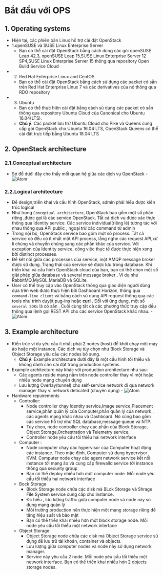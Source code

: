 # Bắt đầu với OPS # 
## 1. Operating systems ## 
- Hiện tại, các phiên bản Linux hỗ trợ cài đặt OpenStack
- 1.openSUSE và SUSE Linux Enterprise Server
  - Bạn có thể cài đặt OpenStack bằng cách dùng các gói openSUSE Leap 42.3, openSUSE Leap 15,SUSE Linux Enterprise Server 12 SP4,SUSE  Linux Enterprise Server 15 thông qua repository Open Build Service Cloud
- 2. Red Hat Enterprise Linux and CentOS
  -  Bạn có thể cài đặt OpenStack bằng cách sử dụng các packet có sẵn trên Red Hat Enterprise Linux 7 và các derivatives của nó thông qua RDO repository
- 3. Ubuntu 
  - Bạn có thể thực hiện cài đặt bằng cách sủ dụng các packet có sẵn thông qua repository Ubuntu Cloud của Canonical cho Ubuntu 16.04(LTS).
   - **Chú ý**: Các packet lưu trữ Ubuntu Cloud cho Pike và Queens cung cấp gói OpenStack cho Ubuntu 16.04 LTS, OpenStack Queens có thể cài đặt trực tiếp bằng Ubuntu 18.04 LTS 
## 2. OpenStack architecture ## 
### 2.1.Conceptual architecture ### 
- Sơ đồ dưới đây cho thấy mối quan hệ giữa các dịch vụ OpenStack
			  - ![Atom](https://i.imgur.com/CLdZ8Vt.png) 
### 2.2.Logical architecture ### 
- Để design,triển khai và cấu hình OpenStack, admin phải hiểu được kiến trúc logical 
- Như trong `Conceptual architecture`, OpenStack bao gồm một số phần riêng ,được gọi là các service OpenStack. Tất cả dịch vụ được xác thực thông qua Identity service. Các service individual(riêng lẻ) tương tác với nhau thông qua API public , ngoại trừ các command từ admin 
- Trong nội bộ, OpenStack service bao gồm một số process. Tất cả service có đều có ít nhất một API process, lắng nghe các request API,xử lí chúng và chuyển chúng sang các phần khác của service. Với exception của Identity service, công việc thực tế được thực hiện xong bởi distinct processes.
- Để kết nối giữa các processes của service, một AMQP message broker được sử dụng. Trạng thái của service sẽ được lưu trong database. Khi triển khai và cấu hình OpenStack cloud của bạn, bạn có thể chọn một số giải pháp giữa database và several message broker . Ví dụ như RabbitMQ,MySQL,MariaDB và SQLite. 
- User có thể truy cập vào OpenStack thông qua giao diện người dùng dựa trên web được thực hiện bởi Dashboard Horizon, thông qua `command-line client` và bằng cách sủ dụng API request thông qua các tools như trình duyệt pug-ins hoặc **curl** . Đối với ứng dụng, một số `several SDKs` là có sẵn . Cuối cùng tất cả các phương thức truy cập đều thông qua lệnh gọi REST API cho các service OpenStack khác nhau. 
			  - ![Atom](https://i.imgur.com/ZxqxHQA.png) 
## 3. Example architecture ## 
- Kiến trúc ví dụ yêu cầu ít nhất phải 2 nodes (host) để khởi chạy một máy ảo hoặc một instance. Các dịch vụ tùy chọn như Block Storage và Object Storage yêu cầu các nodes bổ sung. 
  - **Chú ý**: Example architecture dưới đây là một cấu hình tối thiểu và không dành cho cài đặt trong production systems. 
-  Example architecture này khác với production architecture như sau: 
   - Các agents reside mạng nằm trên node controller thay vì một hoặc nhiều node mạng chuyên dụng 
   - Lưu lượng Overlay(tunnel) cho self-service network đi qua network manager thay vì network deticated (chuyên dụng)
			  - ![Atom](https://i.imgur.com/pIp6ll7.png) 
- Hardware repuirements 
  - Controller: 
      - Node controller chạy Identity service,Image service,Placement service,phần quản lý của Computer,phần quản lý của network , các agents mạng khác nhau và Dashboard. Nó cũng bao gồm các service hỗ trợ như SQL database,message queue và NTP. 
      - Tùy chọn, node controller chạy các phần của Block Storage, Object Storage,Orchestration và Telemetry service. 
      - Controller node yêu cầu tối thiểu hai network interface   
  - Computer : 
      - Node computer chạy các hypervisor của Computer hoạt động các instance. Theo mặc định, Computer sử dụng hypervisor KVM. Computer node chạy các agent network service kết nối instance tới mạng ảo và cung cấp firewalld service tới instance thông qua security group 
	  - Bạn có thể deploy nhiều hơn một computer node. Mỗi node yêu cầu tối thiểu hai network interface
  - Bock Storage 
      - Block Storage node chứa các disk mà BLok Storage và Shrage File System service cung cấp cho instance. 
	  - Đc hiểu , lưu lượng traffic giữa computer node và node này sủ dụng mạng quản lý 
	  - Môi trường production nên thực hiện một mạng storage riêng để tăng hiệu suất và bảo mật 
	  - Bạn có thể triển khai nhiều hơn một block storage node. Mỗi node yêu cầu tối thiểu một network interface 
  - Object Storage 
      - Object Storage node chứa các disk mà Object Storage service sử dụng để lưu trữ tài khoản, container và objects. 
	  - Lưu lượng giữa computer nodes và node này sử dụng network manager. 
	  - Service này yêu cầu 2 node. Mỗi node yêu cầu tối thiểu một network interface. Bạn có thể triển khai nhiều hơn 2 objects storage nodes. 
	  